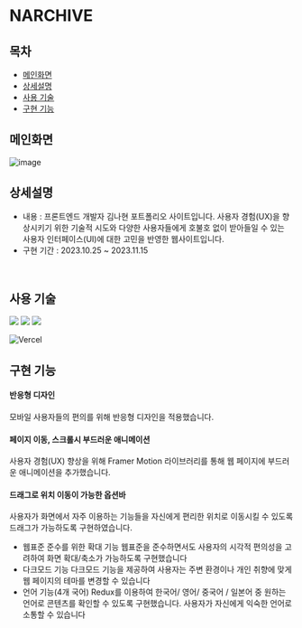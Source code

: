 # NARCHIVE

## 목차
- [메인화면](#메인화면)
- [상세설명](#상세설명)
- [사용 기술](#사용-기술)
- [구현 기능](#구현-기능)


## 메인화면
![image](https://github.com/nahyunkim123/NARCHIVE/assets/142788257/d1a469d8-cb9a-44ed-abcf-74fa8f32899d)


## 상세설명
 - 내용 : 프론트엔드 개발자 김나현 포트폴리오 사이트입니다. 사용자 경험(UX)을 향상시키기 위한 기술적 시도와 다양한 사용자들에게 호불호 없이 받아들일 수 있는 사용자 인터페이스(UI)에 대한 고민을 반영한 웹사이트입니다.
 - 구현 기간 :  2023.10.25 ~ 2023.11.15
  

<br>

## 사용 기술
<img src= "https://img.shields.io/badge/React-20232A?style=for-the-badge&logo=react&logoColor=61DAFB">
<img src="https://img.shields.io/badge/styled--components-DB7093?style=for-the-badge&logo=styled-components&logoColor=white">
<img src="https://img.shields.io/badge/Redux-593D88?style=for-the-badge&logo=redux&logoColor=white">

 ![Vercel](https://img.shields.io/badge/vercel-%23000000.svg?style=for-the-badge&logo=vercel&logoColor=white)

## 구현 기능
#### 반응형 디자인  
모바일 사용자들의 편의를 위해 반응형 디자인을 적용했습니다.

#### 페이지 이동, 스크롤시 부드러운 애니메이션  
사용자 경험(UX) 향상을 위해 Framer Motion 라이브러리를 통해 웹 페이지에 부드러운 애니메이션을 추가했습니다.

#### 드래그로 위치 이동이 가능한 옵션바  
사용자가 화면에서 자주 이용하는 기능들을 자신에게 편리한 위치로 이동시킬 수 있도록 드래그가 가능하도록 구현하였습니다.

- 웹표준 준수를 위한 확대 기능
웹표준을 준수하면서도 사용자의 시각적 편의성을 고려하여 화면 확대/축소가 가능하도록 구현했습니다
- 다크모드 기능
다크모드 기능을 제공하여 사용자는 주변 환경이나 개인 취향에 맞게 웹 페이지의 테마를 변경할 수 있습니다
- 언어 기능(4개 국어)
 Redux를 이용하여 한국어/ 영어/ 중국어 / 일본어 중 원하는 언어로 콘텐츠를 확인할 수 있도록 구현했습니다. 사용자가 자신에게 익숙한 언어로 소통할 수 있습니다
